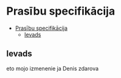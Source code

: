# Prasību specifikācija

- [Prasību specifikācija](#prasību-specifikācija)
  - [Ievads](#ievads)

## Ievads

eto mojo izmenenie ja Denis zdarova